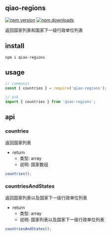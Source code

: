 ## qiao-regions

[![npm version](https://img.shields.io/npm/v/qiao-regions.svg?style=flat-square)](https://www.npmjs.org/package/qiao-regions)
[![npm downloads](https://img.shields.io/npm/dm/qiao-regions.svg?style=flat-square)](https://npm-stat.com/charts.html?package=qiao-regions)

返回国家列表和国家下一级行政单位列表

## install

```shell
npm i qiao-regions
```

## usage

```javascript
// commonjs
const { countries } = require('qiao-regions');

// es6
import { countries } from 'qiao-regions';
```

## api

### countries

返回国家列表

- return
  - 类型: array
  - 说明: 国家数组

```javascript
countries();
```

### countriesAndStates

返回国家列表以及国家下一级行政单位列表

- return
  - 类型: array
  - 说明: 国家列表以及国家下一级行政单位列表

```javascript
countriesAndStates();
```
